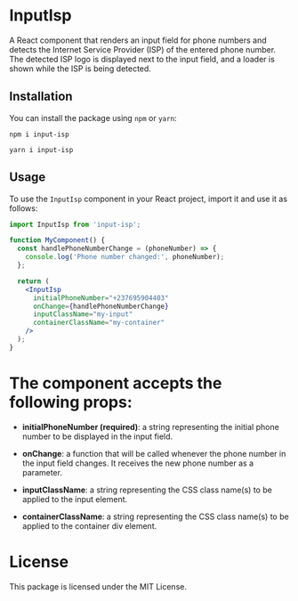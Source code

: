 # InputIsp

A React component that renders an input field for phone numbers and detects the Internet Service Provider (ISP) of the entered phone number. The detected ISP logo is displayed next to the input field, and a loader is shown while the ISP is being detected.

## Installation

You can install the package using `npm` or `yarn`:

```
npm i input-isp
````
```
yarn i input-isp
````

## Usage

To use the `InputIsp` component in your React project, import it and use it as follows:

```jsx
import InputIsp from 'input-isp';

function MyComponent() {
  const handlePhoneNumberChange = (phoneNumber) => {
    console.log('Phone number changed:', phoneNumber);
  };

  return (
    <InputIsp
      initialPhoneNumber="+237695904403"
      onChange={handlePhoneNumberChange}
      inputClassName="my-input"
      containerClassName="my-container"
    />
  );
}


```


# The component accepts the following props:

* **initialPhoneNumber (required)**: a string representing the initial phone number to be displayed in the input field.

* **onChange**: a function that will be called whenever the phone number in the input field changes. It receives the new phone number as a parameter.

* **inputClassName**: a string representing the CSS class name(s) to be applied to the input element.

* **containerClassName**: a string representing the CSS class name(s) to be applied to the container div element.

# License
This package is licensed under the MIT License.